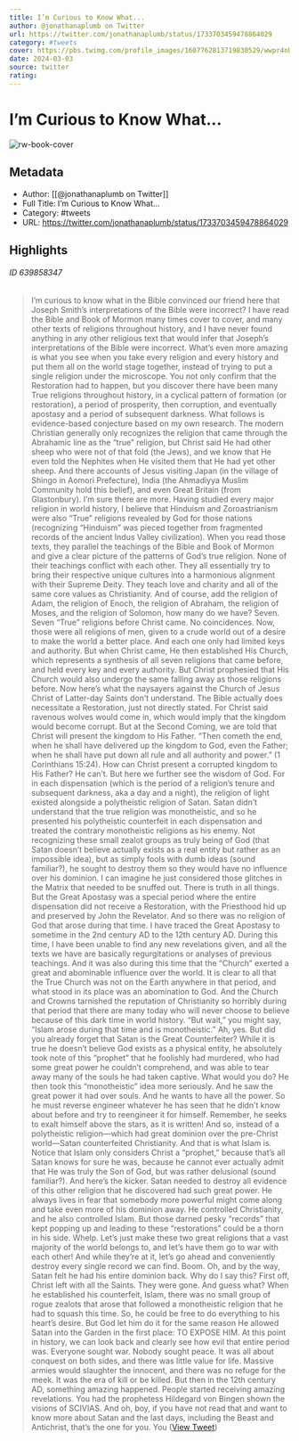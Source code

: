 ```yaml
---
title: I’m Curious to Know What...
author: @jonathanaplumb on Twitter
url: https://twitter.com/jonathanaplumb/status/1733703459478864029
category: #tweets
cover: https://pbs.twimg.com/profile_images/1607762813719830529/wwpr4nUU.jpg
date: 2024-03-03
source: twitter
rating:
---
```

# I’m Curious to Know What...

![rw-book-cover](https://pbs.twimg.com/profile_images/1607762813719830529/wwpr4nUU.jpg)

## Metadata
- Author: [[@jonathanaplumb on Twitter]]
- Full Title: I’m Curious to Know What...
- Category: #tweets
- URL: https://twitter.com/jonathanaplumb/status/1733703459478864029

## Highlights
###### ID 639858347
> I’m curious to know what in the Bible convinced our friend here that Joseph Smith’s interpretations of the Bible were incorrect?
> I have read the Bible and Book of Mormon many times cover to cover, and many other texts of religions throughout history, and I have never found anything in any other religious text that would infer that Joseph’s interpretations of the Bible were incorrect.
> What’s even more amazing is what you see when you take every religion and every history and put them all on the world stage together, instead of trying to put a single religion under the microscope. You not only confirm that the Restoration had to happen, but you discover there have been many True religions throughout history, in a cyclical pattern of formation (or restoration), a period of prosperity, then corruption, and eventually apostasy and a period of subsequent darkness.
> What follows is evidence-based conjecture based on my own research.
> The modern Christian generally only recognizes the religion that came through the Abrahamic line as the “true” religion, but Christ said He had other sheep who were not of that fold (the Jews), and we know that He even told the Nephites when He visited them that He had yet other sheep. 
> And there accounts of Jesus visiting Japan (in the village of Shingo in Aomori Prefecture), India (the Ahmadiyya Muslim Community hold this belief), and even Great Britain (from Glastonbury). I’m sure there are more. 
> Having studied every major religion in world history, I believe that Hinduism and Zoroastrianism were also “True” religions revealed by God for those nations (recognizing “Hinduism” was pieced together from fragmented records of the ancient Indus Valley civilization). 
> When you read those texts, they parallel the teachings of the Bible and Book of Mormon and give a clear picture of the patterns of God’s true religion. None of their teachings conflict with each other. They all essentially try to bring their respective unique cultures into a harmonious alignment with their Supreme Deity. They teach love and charity and all of the same core values as Christianity. 
> And of course, add the religion of Adam, the religion of Enoch, the religion of Abraham, the religion of Moses, and the religion of Solomon, how many do we have? Seven. Seven “True” religions before Christ came.
> No coincidences.
> Now, those were all religions of men, given to a crude world out of a desire to make the world a better place. And each one only had limited keys and authority.
> But when Christ came, He then established His Church, which represents a synthesis of all seven religions that came before, and held every key and every authority. But Christ prophesied that His Church would also undergo the same falling away as those religions before.
> Now here’s what the naysayers against the Church of Jesus Christ of Latter-day Saints don’t understand. The Bible actually does necessitate a Restoration, just not directly stated. For Christ said ravenous wolves would come in, which would imply that the kingdom would become corrupt.
> But at the Second Coming, we are told that Christ will present the kingdom to His Father.
> “Then cometh the end, when he shall have delivered up the kingdom to God, even the Father; when he shall have put down all rule and all authority and power.” (1 Corinthians 15:24).
> How can Christ present a corrupted kingdom to His Father? He can’t.
> But here we further see the wisdom of God. For in each dispensation (which is the period of a religion’s tenure and subsequent darkness, aka a day and a night), the religion of light existed alongside a polytheistic religion of Satan. 
> Satan didn’t understand that the true religion was monotheistic, and so he presented his polytheistic counterfeit in each dispensation and treated the contrary monotheistic religions as his enemy. Not recognizing these small zealot groups as truly being of God (that Satan doesn’t believe actually exists as a real entity but rather as an impossible idea), but as simply fools with dumb ideas (sound familiar?), he sought to destroy them so they would have no influence over his dominion. I can imagine he just considered those glitches in the Matrix that needed to be snuffed out. There is truth in all things. 
> But the Great Apostasy was a special period where the entire dispensation did not receive a Restoration, with the Priesthood hid up and preserved by John the Revelator. And so there was no religion of God that arose during that time.
> I have traced the Great Apostasy to sometime in the 2nd century AD to the 12th century AD. During this time, I have been unable to find any new revelations given, and all the texts we have are basically regurgitations or analyses of previous teachings. 
> And it was also during this time that the “Church” exerted a great and abominable influence over the world. It is clear to all that the True Church was not on the Earth anywhere in that period, and what stood in its place was an abomination to God. And the Church and Crowns tarnished the reputation of Christianity so horribly during that period that there are many today who will never choose to believe because of this dark time in world history. 
> “But wait,” you might say, “Islam arose during that time and is monotheistic.”
> Ah, yes. But did you already forget that Satan is the Great Counterfeiter?
> While it is true he doesn’t believe God exists as a physical entity, he absolutely took note of this “prophet” that he foolishly had murdered, who had some great power he couldn’t comprehend, and was able to tear away many of the souls he had taken captive. 
> What would you do?
> He then took this “monotheistic” idea more seriously. And he saw the great power it had over souls. 
> And he wants to have all the power. So he must reverse engineer whatever he has seen that he didn’t know about before and try to reengineer it for himself. Remember, he seeks to exalt himself above the stars, as it is written!
> And so, instead of a polytheistic religion—which had great dominion over the pre-Christ world—Satan counterfeited Christianity. And that is what Islam is.
> Notice that Islam only considers Christ a “prophet,” because that’s all Satan knows for sure he was, because he cannot ever actually admit that He was truly the Son of God, but was rather delusional (sound familiar?).
> And here’s the kicker. Satan needed to destroy all evidence of this other religion that he discovered had such great power. He always lives in fear that somebody more powerful might come along and take even more of his dominion away.
> He controlled Christianity, and he also controlled Islam. But those darned pesky “records” that kept popping up and leading to these “restorations” could be a thorn in his side. 
> Whelp. 
> Let’s just make these two great religions that a vast majority of the world belongs to, and let’s have them go to war with each other! And while they’re at it, let’s go ahead and conveniently destroy every single record we can find. Boom. 
> Oh, and by the way, Satan felt he had his entire dominion back. Why do I say this? First off, Christ left with all the Saints. They were gone. And guess what? When he established his counterfeit, Islam, there was no small group of rogue zealots that arose that followed a monotheistic religion that he had to squash this time. 
> So, he could be free to do everything to his heart’s desire. But God let him do it for the same reason He allowed Satan into the Garden in the first place: TO EXPOSE HIM.
> At this point in history, we can look back and clearly see how evil that entire period was. Everyone sought war. Nobody sought peace. It was all about conquest on both sides, and there was little value for life. Massive armies would slaughter the innocent, and there was no refuge for the meek. 
> It was the era of kill or be killed. 
> But then in the 12th century AD, something amazing happened. People started receiving amazing revelations. You had the prophetess Hildegard von Bingen shown the visions of SCIVIAS. And oh, boy, if you have not read that and want to know more about Satan and the last days, including the Beast and Antichrist, that’s the one for you. 
> You  ([View Tweet](https://twitter.com/jonathanaplumb/status/1733703459478864029))
    
